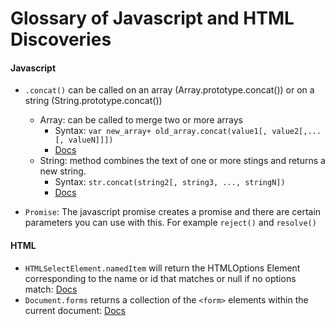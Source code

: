 # Glossary of Javascript and HTML Discoveries 


#### Javascript
* `.concat()` can be called on an array (Array.prototype.concat()) or on a string (String.prototype.concat())
    * Array: can be called to merge two or more arrays 
        * Syntax: `var new_array+ old_array.concat(value1[, value2[,...[, valueN]]])`
        * [Docs](https://developer.mozilla.org/en-US/docs/Web/JavaScript/Reference/Global_Objects/Array/concat?v=example)
    * String: method combines the text of one or more stings and returns a new string.
        * Syntax: `str.concat(string2[, string3, ..., stringN])`
        * [Docs](https://developer.mozilla.org/en-US/docs/Web/JavaScript/Reference/Global_Objects/String/concat)
        
* `Promise`: The javascript promise creates a promise and there are certain parameters you can use with this. For example `reject()` and `resolve()`


#### HTML 

* `HTMLSelectElement.namedItem` will return the HTMLOptions Element corresponding to the name or id that matches or null if no options match: [Docs](https://developer.mozilla.org/en-US/docs/Web/API/HTMLSelectElement/namedItem)
* `Document.forms` returns a collection of the `<form>` elements within the current document: [Docs](https://developer.mozilla.org/en-US/docs/Web/API/Document/forms)